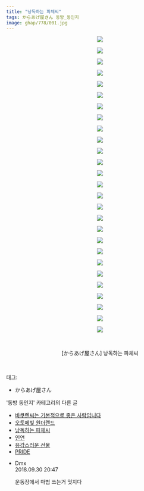 ```yaml
---
title: "낭독하는 파체씨"
tags: からあげ屋さん 동방_동인지
image: ghap/778/001.jpg
---
```

<div class="article">
<p style="text-align: center; clear: none; float: none;"><img src="{{ site.nasurl }}/ghap/778/001.jpg"/></p>
<p style="text-align: center; clear: none; float: none;"><img src="{{ site.nasurl }}/ghap/778/002.jpg"/></p>
<p style="text-align: center; clear: none; float: none;"><img src="{{ site.nasurl }}/ghap/778/003.jpg"/></p>
<p style="text-align: center; clear: none; float: none;"><img src="{{ site.nasurl }}/ghap/778/004.jpg"/></p>
<p style="text-align: center; clear: none; float: none;"><img src="{{ site.nasurl }}/ghap/778/005.jpg"/></p>
<p style="text-align: center; clear: none; float: none;"><img src="{{ site.nasurl }}/ghap/778/006.jpg"/></p>
<p style="text-align: center; clear: none; float: none;"><img src="{{ site.nasurl }}/ghap/778/007.jpg"/></p>
<p style="text-align: center; clear: none; float: none;"><img src="{{ site.nasurl }}/ghap/778/008.jpg"/></p>
<p style="text-align: center; clear: none; float: none;"><img src="{{ site.nasurl }}/ghap/778/009.jpg"/></p>
<p style="text-align: center; clear: none; float: none;"><img src="{{ site.nasurl }}/ghap/778/010.jpg"/></p>
<p style="text-align: center; clear: none; float: none;"><img src="{{ site.nasurl }}/ghap/778/011.jpg"/></p>
<p style="text-align: center; clear: none; float: none;"><img src="{{ site.nasurl }}/ghap/778/012.jpg"/></p>
<p style="text-align: center; clear: none; float: none;"><img src="{{ site.nasurl }}/ghap/778/013.jpg"/></p>
<p style="text-align: center; clear: none; float: none;"><img src="{{ site.nasurl }}/ghap/778/014.jpg"/></p>
<p style="text-align: center; clear: none; float: none;"><img src="{{ site.nasurl }}/ghap/778/015.jpg"/></p>
<p style="text-align: center; clear: none; float: none;"><img src="{{ site.nasurl }}/ghap/778/016.jpg"/></p>
<p style="text-align: center; clear: none; float: none;"><img src="{{ site.nasurl }}/ghap/778/017.jpg"/></p>
<p style="text-align: center; clear: none; float: none;"><img src="{{ site.nasurl }}/ghap/778/018.jpg"/></p>
<p style="text-align: center; clear: none; float: none;"><img src="{{ site.nasurl }}/ghap/778/019.jpg"/></p>
<p style="text-align: center; clear: none; float: none;"><img src="{{ site.nasurl }}/ghap/778/020.jpg"/></p>
<p style="text-align: center; clear: none; float: none;"><img src="{{ site.nasurl }}/ghap/778/021.jpg"/></p>
<p style="text-align: center; clear: none; float: none;"><img src="{{ site.nasurl }}/ghap/778/022.jpg"/></p>
<p style="text-align: center; clear: none; float: none;"><img src="{{ site.nasurl }}/ghap/778/023.jpg"/></p>
<p style="text-align: center; clear: none; float: none;"><img src="{{ site.nasurl }}/ghap/778/024.jpg"/></p>
<p style="text-align: center; clear: none; float: none;"><img src="{{ site.nasurl }}/ghap/778/025.jpg"/></p>
<p style="text-align: center; clear: none; float: none;"><img src="{{ site.nasurl }}/ghap/778/026.jpg"/></p>
<p style="text-align: center; clear: none; float: none;"><img src="{{ site.nasurl }}/ghap/778/027.jpg"/></p>
<p style="text-align: center; clear: none; float: none;"><br/></p>
<p style="text-align: center; clear: none; float: none;">[からあげ屋さん] 낭독하는 파체씨</p>
<p><br/></p>
</div><div class="tagTrail">
<p>태그: </p>
<ul>
<li>からあげ屋さん</li>
</ul>
</div><div class="another">
<p>'동방 동인지' 카테고리의 다른 글</p>
<ul>
<li><a href="/2016-07-09-ghap_780">뱌쿠렌씨는 기본적으로 좋은 사람입니다</a></li>
<li><a href="/2016-07-09-ghap_779">오토메빛 원더랜드</a></li>
<li><a href="/2016-07-09-ghap_778">낭독하는 파체씨</a></li>
<li><a href="/2016-07-09-ghap_777">인연</a></li>
<li><a href="/2016-07-09-ghap_776">유감스러운 선물</a></li>
<li><a href="/2016-07-09-ghap_775">PRIDE</a></li>
</ul>
</div><div class="cb_module cb_fluid">
<div class="cb_wrt cb_profile">
<div class="comment">
<ul>
<li class="cb_thumb_off" id="comment15342388">
<div class="cb_comment_area">
<div class="cb_info_area">
<div class="cb_section">
<span class="cb_nick_name">Dmx</span>
</div>
<div class="cb_section">
<span class="cb_date">2018.09.30 20:47 </span>
</div>
</div>
<div class="cb_dsc_comment">
<p class="cb_dsc">
											운동장에서 마법 쓰는거 멋지다
										</p>
</div>
</div></li>
</ul>
</div>
</div><!-- commentList close -->
</div>